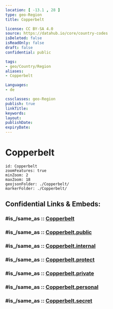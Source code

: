 ```yaml
---
location: [ -13.1 , 28 ] 
type: geo-Region
title: Copperbelt

license: CC BY-SA 4.0
source: https://datahub.io/core/country-codes
isDeleted: false
isReadOnly: false
draft: false
confidential: public

tags:
- geo/Country/Region
aliases:
- Copperbelt

Languages:
- de

cssclasses: geo-Region
publish: true
linkTitle: 
keywords: 
layout: 
publishDate: 
expiryDate: 
---
```


# Copperbelt

```leaflet
id: Copperbelt
zoomFeatures: true 
minZoom: 2 
maxZoom: 18
geojsonFolder: ./Copperbelt/
markerFolder: ./Copperbelt/
```


## Confidential Links & Embeds: 

### #is_/same_as :: [Copperbelt](/_Standards/Earth/Continent/Africa/Africa~Central/Zambia/Provinces~Zambia/Copperbelt.md) 

### #is_/same_as :: [Copperbelt.public](/_public/Earth/Continent/Africa/Africa~Central/Zambia/Provinces~Zambia/Copperbelt.public.md) 

### #is_/same_as :: [Copperbelt.internal](/_internal/Earth/Continent/Africa/Africa~Central/Zambia/Provinces~Zambia/Copperbelt.internal.md) 

### #is_/same_as :: [Copperbelt.protect](/_protect/Earth/Continent/Africa/Africa~Central/Zambia/Provinces~Zambia/Copperbelt.protect.md) 

### #is_/same_as :: [Copperbelt.private](/_private/Earth/Continent/Africa/Africa~Central/Zambia/Provinces~Zambia/Copperbelt.private.md) 

### #is_/same_as :: [Copperbelt.personal](/_personal/Earth/Continent/Africa/Africa~Central/Zambia/Provinces~Zambia/Copperbelt.personal.md) 

### #is_/same_as :: [Copperbelt.secret](/_secret/Earth/Continent/Africa/Africa~Central/Zambia/Provinces~Zambia/Copperbelt.secret.md)

